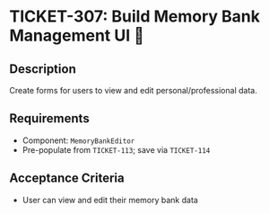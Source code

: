 # TICKET-307: Build Memory Bank Management UI 🧠

## Description
Create forms for users to view and edit personal/professional data.

## Requirements
- Component: `MemoryBankEditor`
- Pre-populate from `TICKET-113`; save via `TICKET-114`

## Acceptance Criteria
- User can view and edit their memory bank data 